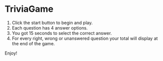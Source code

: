 # TriviaGame

1. Click the start button to begin and play.
2. Each question has 4 answer options.
2. You got 15 seconds to select the correct answer.
3. For every right, wrong or unanswered question your total will display at the end of the game.

Enjoy!